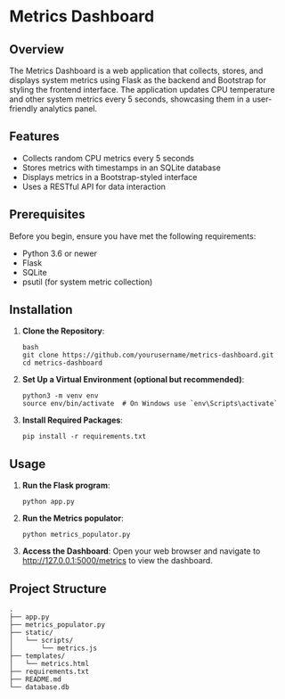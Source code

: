 # Metrics Dashboard

## Overview
The Metrics Dashboard is a web application that collects, stores, and displays system metrics using Flask as the backend and Bootstrap for styling the frontend interface. The application updates CPU temperature and other system metrics every 5 seconds, showcasing them in a user-friendly analytics panel.

## Features
- Collects random CPU metrics every 5 seconds
- Stores metrics with timestamps in an SQLite database
- Displays metrics in a Bootstrap-styled interface
- Uses a RESTful API for data interaction

## Prerequisites
Before you begin, ensure you have met the following requirements:
- Python 3.6 or newer
- Flask
- SQLite
- psutil (for system metric collection)

## Installation

1. **Clone the Repository**:
   ```
   bash
   git clone https://github.com/yourusername/metrics-dashboard.git
   cd metrics-dashboard 
   ```


2. **Set Up a Virtual Environment (optional but recommended)**:
    ```
    python3 -m venv env
    source env/bin/activate  # On Windows use `env\Scripts\activate`
    ```

3. **Install Required Packages**:
    ```
    pip install -r requirements.txt
    ```

## Usage

1. **Run the Flask program**:
    ```
    python app.py
    ```

2. **Run the Metrics populator**:
    ```
    python metrics_populator.py
    ```

3. **Access the Dashboard**:
Open your web browser and navigate to http://127.0.0.1:5000/metrics to view the dashboard.

## Project Structure

```
.
├── app.py
├── metrics_populator.py
├── static/
│   └── scripts/
│       └── metrics.js
├── templates/
│   └── metrics.html
├── requirements.txt
├── README.md
└── database.db
```
